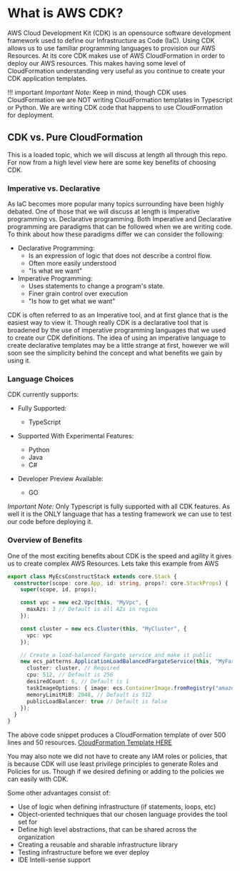 # What is AWS CDK?

AWS Cloud Development Kit (CDK) is an opensource software development framework used to define our Infrastructure as Code (IaC). Using CDK allows us to use familiar programming languages
to provision our AWS Resources. At its core CDK makes use of AWS CloudFormation in order to deploy our AWS resources. This makes having some level of CloudFormation understanding
very useful as you continue to create your CDK application templates.

!!! important
    *Important Note:* Keep in mind, though CDK uses CloudFormation we are NOT writing CloudFormation templates in Typescript or Python. We are writing CDK code that happens to 
    use CloudFormation for deployment.

## CDK vs. Pure CloudFormation
This is a loaded topic, which we will discuss at length all through this repo. For now from a high level view here are some key benefits of choosing CDK.

### Imperative vs. Declarative
As IaC becomes more popular many topics surrounding have been highly debated. One of those that we will discuss at length is Imperative programming vs. Declarative programming.
Both Imperative and Declarative programming are paradigms that can be followed when we are writing code. To think about how these paradigms differ we can consider the following:
- Declarative Programming:
    - Is an expression of logic that does not describe a control flow.
    - Often more easily understood
    - "Is what we want"
- Imperative Programming:
    - Uses statements to change a program's state.
    - Finer grain control over execution
    - "Is how to get what we want"

CDK is often referred to as an Imperative tool, and at first glance that is the easiest way to view it. Though really CDK is a declarative tool that is broadened by the use of
imperative programming languages that we used to create our CDK definitions. The idea of using an imperative language to create declarative templates may be a little strange at 
first, however we will soon see the simplicity behind the concept and what benefits we gain by using it.

### Language Choices
CDK currently supports:

- Fully Supported:
    - TypeScript

- Supported With Experimental Features:
    - Python
    - Java
    - C#

- Developer Preview Available:
    - GO
    
*Important Note:* Only Typescript is fully supported with all CDK features. As well it is the ONLY language that has a testing framework we can use to test our code before
deploying it.

### Overview of Benefits
One of the most exciting benefits about CDK is the speed and agility it gives us to create complex AWS Resources. Lets take this example from AWS
```typescript
export class MyEcsConstructStack extends core.Stack {
  constructor(scope: core.App, id: string, props?: core.StackProps) {
    super(scope, id, props);

    const vpc = new ec2.Vpc(this, "MyVpc", {
      maxAzs: 3 // Default is all AZs in region
    });

    const cluster = new ecs.Cluster(this, "MyCluster", {
      vpc: vpc
    });

    // Create a load-balanced Fargate service and make it public
    new ecs_patterns.ApplicationLoadBalancedFargateService(this, "MyFargateService", {
      cluster: cluster, // Required
      cpu: 512, // Default is 256
      desiredCount: 6, // Default is 1
      taskImageOptions: { image: ecs.ContainerImage.fromRegistry("amazon/amazon-ecs-sample") },
      memoryLimitMiB: 2048, // Default is 512
      publicLoadBalancer: true // Default is false
    });
  }
}
```

The above code snippet produces a CloudFormation template of over 500 lines and 50 resources. [CloudFormation Template HERE](https://github.com/awsdocs/aws-cdk-guide/blob/main/doc_source/my_ecs_construct-stack.yaml)

You may also note we did not have to create any IAM roles or policies, that is because CDK will use least privilege principles to generate Roles and Policies for us. 
Though if we desired defining or adding to the policies we can easily with CDK.

Some other advantages consist of:

- Use of logic when defining infrastructure (if statements, loops, etc)
- Object-oriented techniques that our chosen language provides the tool set for
- Define high level abstractions, that can be shared across the organization
- Creating a reusable and sharable infrastructure library
- Testing infrastructure before we ever deploy
- IDE Intelli-sense support
